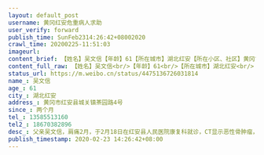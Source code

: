 ```yaml
---
layout: default_post
username: 黄冈红安危重病人求助
user_verify: forward
publish_time: SunFeb2314:26:42+08002020
crawl_time: 20200225-11:51:03
imageurl: 
content_brief: 【姓名】吴文信【年龄】61【所在城市】湖北红安【所在小区、社区】黄冈市红安县城关镇茶园路4号【患病时间】两个月【联系方式】13585513160【其他紧急联系人】18670382896【病情描述】 父亲吴文信，肩痛2月，于2月18日在红安县人民医院康复科就诊，CT显示恶性骨肿瘤，当地医院无法进一步检查， ...全文
content_full_raw: 【姓名】吴文信<br/>【年龄】61<br/>【所在城市】湖北红安<br/>【所在小区、社区】黄冈市红安县城关镇茶园路4号<br/>【患病时间】两个月<br/>【联系方式】13585513160<br/>【其他紧急联系人】18670382896<br/>【病情描述】父亲吴文信，肩痛2月，于2月18日在红安县人民医院康复科就诊，CT显示恶性骨肿瘤，当地医院无法进一步检查，也没有治疗方案直接按出院处理，上级医院无法就诊和收治，病人回家异常痛苦，无法进食，无法睡眠，一度昏迷，异地就诊也没有通道。求助能收治的医院，或者跨省诊治的通道！万分感谢
status_url: https://m.weibo.cn/status/4475136726031814
name_: 吴文信
age_: 61
city_: 湖北红安
address_: 黄冈市红安县城关镇茶园路4号
since_: 两个月
tel_: 13585513160
tel2_: 18670382896
desc_: 父亲吴文信，肩痛2月，于2月18日在红安县人民医院康复科就诊，CT显示恶性骨肿瘤，当地医院无法进一步检查，也没有治疗方案直接按出院处理，上级医院无法就诊和收治，病人回家异常痛苦，无法进食，无法睡眠，一度昏迷，异地就诊也没有通道。求助能收治的医院，或者跨省诊治的通道！万分感谢
publish_timestamp: 2020-02-23 14:26:42+08:00
---
```

